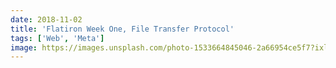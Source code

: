 ```yaml
---
date: 2018-11-02
title: 'Flatiron Week One, File Transfer Protocol'
tags: ['Web', 'Meta']
image: https://images.unsplash.com/photo-1533664845046-2a66954ce5f7?ixlib=rb-1.2.1&ixid=eyJhcHBfaWQiOjEyMDd9&auto=format&fit=crop&w=1625&q=80
---
```

